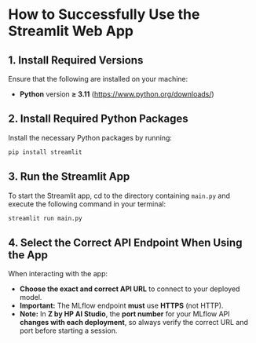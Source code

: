 # How to Successfully Use the Streamlit Web App

## 1. Install Required Versions

Ensure that the following are installed on your machine:

- **Python** version **≥ 3.11** (https://www.python.org/downloads/)

## 2. Install Required Python Packages

Install the necessary Python packages by running:

```bash
pip install streamlit
```

## 3. Run the Streamlit App

To start the Streamlit app, cd to the directory containing `main.py` and execute the following command in your terminal:

```bash
streamlit run main.py
```

## 4. Select the Correct API Endpoint When Using the App

When interacting with the app:

- **Choose the exact and correct API URL** to connect to your deployed model.
- **Important:** The MLflow endpoint **must** use **HTTPS** (not HTTP).
- **Note:** In **Z by HP AI Studio**, the **port number** for your MLflow API **changes with each deployment**, so always verify the correct URL and port before starting a session.
